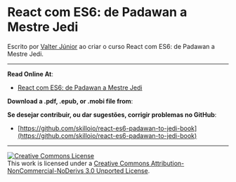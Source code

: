 # React com ES6: de Padawan a Mestre Jedi

Escrito por [Valter Júnior](http://github.com/jvcjunior/) ao criar o curso React com ES6: de Padawan a Mestre Jedi.

***

**Read Online At**: 

* [React com ES6: de Padawan a Mestre Jedi](https://skilloio.gitbooks.io/react-de-padawan-a-mestre-jedi/)

**Download a .pdf, .epub, or .mobi file from**:


**Se desejar contribuir, ou dar sugestões, corrigir problemas no GitHub**:

* [https://github.com/skilloio/react-es6-padawan-to-jedi-book](https://github.com/skilloio/react-es6-padawan-to-jedi-book)

***

<a rel="license" href="http://creativecommons.org/licenses/by-nc-nd/3.0/"><img alt="Creative Commons License" style="border-width:0" src="https://i.creativecommons.org/l/by-nc-nd/3.0/88x31.png" /></a><br />This work is licensed under a <a rel="license" href="http://creativecommons.org/licenses/by-nc-nd/3.0/">Creative Commons Attribution-NonCommercial-NoDerivs 3.0 Unported License</a>.
